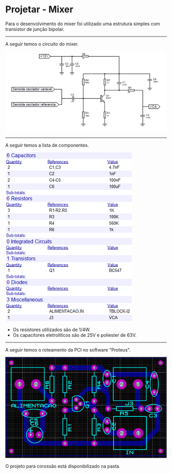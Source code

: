 # Projetar - Mixer

Para o desenvolvimento do mixer foi utilizado uma estrutura simples com transistor de junção bipolar.

-------
A seguir temos o circuito do mixer.

![mixer](mixer.png)

-------
A seguir temos a lista de componentes.

![lista_compo_amplificador](lista_compo.png)

- Os resistores utilizados são de 1/4W.
- Os capacitores eletrolíticos são de 25V e poliester de 63V.
------
A seguir temos o roteamento da PCI no software "Proteus".

![amplificador_PCI](PCI_mixer.png)

O projeto para corossão está disponibilizado na pasta.
